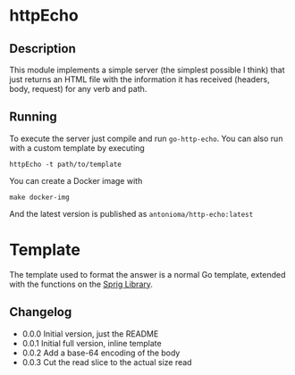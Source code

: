 # httpEcho

## Description
This module implements a simple server (the simplest possible I think) that just
returns an HTML file with the information it has received (headers, body, request)
for any verb and path.

## Running
To execute the server just compile and run `go-http-echo`. You can also run with a custom template by
executing
```shell
httpEcho -t path/to/template
```

You can create a Docker image with
```shell
make docker-img
```
And the latest version is published as `antonioma/http-echo:latest`

# Template
The template used to format the answer is a normal Go template, extended with the functions on the
[Sprig Library](https://masterminds.github.io/sprig/).

## Changelog
* 0.0.0 Initial version, just the README
* 0.0.1 Initial full version, inline template
* 0.0.2 Add a base-64 encoding of the body
* 0.0.3 Cut the read slice to the actual size read
